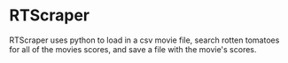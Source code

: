 # RTScraper
RTScraper uses python to load in a csv movie file, search rotten tomatoes for all of the movies scores, and save a file with the movie's scores. 
